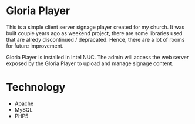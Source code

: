 # Gloria Player

This is a simple client server signage player created for my church. It was built couple years ago as weekend project, there are some libraries used that are alredy discontinued / depracated. Hence, there are a lot of rooms for future improvement. 

Gloria Player is installed in Intel NUC. The admin will access the web server exposed by the Gloria Player to upload and manage signage content.

# Technology
- Apache
- MySQL
- PHP5




